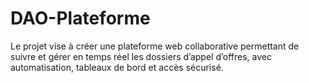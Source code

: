 # DAO-Plateforme
Le projet vise à créer une plateforme web collaborative permettant de suivre et gérer en temps réel les dossiers d’appel d’offres, avec automatisation, tableaux de bord et accès sécurisé.
